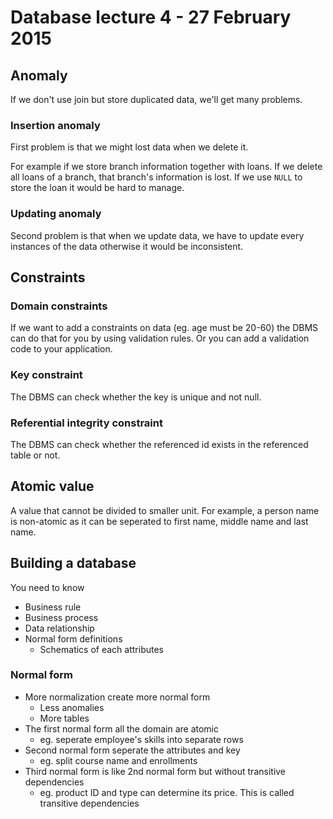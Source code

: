 # Database lecture 4 - 27 February 2015

## Anomaly

If we don't use join but store duplicated data, we'll get many problems.

### Insertion anomaly

First problem is that we might lost data when we delete it.

For example if we store branch information together with loans. If we delete all loans of a branch, that branch's information is lost. If we use `NULL` to store the loan it would be hard to manage.

### Updating anomaly

Second problem is that when we update data, we have to update every instances of the data otherwise it would be inconsistent.

## Constraints

### Domain constraints

If we want to add a constraints on data (eg. age must be 20-60) the DBMS can do that for you by using validation rules. Or you can add a validation code to your application.

### Key constraint

The DBMS can check whether the key is unique and not null.

### Referential integrity constraint

The DBMS can check whether the referenced id exists in the referenced table or not.

## Atomic value

A value that cannot be divided to smaller unit. For example, a person name is non-atomic as it can be seperated to first name, middle name and last name.

## Building a database

You need to know

- Business rule
- Business process
- Data relationship
- Normal form definitions
  - Schematics of each attributes

### Normal form

- More normalization create more normal form
  - Less anomalies
  - More tables
- The first normal form all the domain are atomic
  - eg. seperate employee's skills into separate rows
- Second normal form seperate the attributes and key
  - eg. split course name and enrollments
- Third normal form is like 2nd normal form but without transitive dependencies
  - eg. product ID and type can determine its price. This is called transitive dependencies